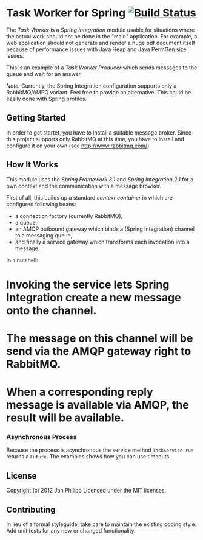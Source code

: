 # Task Worker for Spring [![Build Status](https://secure.travis-ci.org/knalli/task-worker.png?branch=master)](http://travis-ci.org/knalli/task-worker)

The *Task Worker* is a _Spring Integration_ module usable for situations where the actual work should not be done in the "main" application.
For example, a web application should not generate and render a huge pdf document itself because of performance issues with Java Heap and Java PermGen size issues.

This is an example of a  *Task Worker Producer* which sends messages to the queue and wait for an answer.

*Note:* Currently, the Spring Integration configuration supports only a RabbitMQ/AMPQ variant. Feel free to provide an alternative. This could be easily done with Spring profiles.

## Getting Started
In order to get startet, you have to install a suitable message broker. Since this project supports only RabbitMQ at this time, you have to install and configure it on your own (see http://www.rabbitmq.com/).

## How It Works
This module uses the _Spring Framework 3.1_ and _Spring Integration 2.1_ for a own context and the communication with a message browker.

First of all, this builds up a standard _context container_ in which are configured following beans:
* a connection factory (currently RabbitMQ),
* a queue,
* an AMQP outbound gateway which binds a (Spring Integration) channel to a messaging queue,
* and finally a service gateway which transforms each invocation into a message.

In a nutshell:
# Invoking the service lets Spring Integration create a new message onto the channel.
# The message on this channel will be send via the AMQP gateway right to RabbitMQ.
# When a corresponding reply message is available via AMQP, the result will be available.

### Asynchronous Process
Because the process is asynchronous the service method `TaskService.run` returns a `Future`. The examples shows how you can use timeouts.

## License
Copyright (c) 2012 Jan Philipp
Licensed under the MIT licenses.

## Contributing
In lieu of a formal styleguide, take care to maintain the existing coding style. Add unit tests for any new or changed functionality.